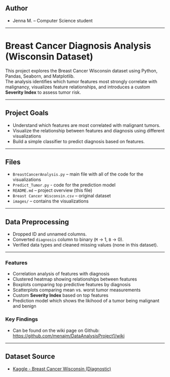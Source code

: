 ## Author

- Jenna M. – Computer Science student

---

# Breast Cancer Diagnosis Analysis (Wisconsin Dataset)

This project explores the Breast Cancer Wisconsin dataset using Python, Pandas, Seaborn, and Matplotlib.  
The analysis identifies which tumor features most strongly correlate with malignancy, visualizes feature relationships, and introduces a custom **Severity Index** to assess tumor risk.

---

## Project Goals

- Understand which features are most correlated with malignant tumors.
- Visualize the relationship between features and diagnosis using different visualizations
- Build a simple classifier to predict diagnosis based on features.

---

## Files

- `BreastCancerAnalysis.py` – main file with all of the code for the visualizations
- `Predict_Tumor.py` - code for the prediction model
- `README.md` – project overview (this file)
- `Breast Cancer Wisconsin.csv` – original dataset
- `images/` – contains the visualizations

---

## Data Preprocessing

- Dropped ID and unnamed columns.
- Converted `diagnosis` column to binary (`M` → 1, `B` → 0).
- Verified data types and cleaned missing values (none in this dataset).

---

### Features

- Correlation analysis of features with diagnosis
- Clustered heatmap showing relationships between features
- Boxplots comparing top predictive features by diagnosis
- Scatterplots comparing mean vs. worst tumor measurements
- Custom **Severity Index** based on top features
- Prediction model which shows the likihood of a tumor being malignant and benign

### Key Findings

- Can be found on the wiki page on Github:
        https://github.com/menajm/DataAnalysisProject1/wiki

---

## Dataset Source

- [Kaggle - Breast Cancer Wisconsin (Diagnostic)](https://www.kaggle.com/datasets/iamtanmayshukla/breast-cancer-diagnostic-data-set/discussion?sort=hotness)